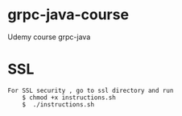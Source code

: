 # grpc-java-course
Udemy course grpc-java

# SSL
    For SSL security , go to ssl directory and run 
        $ chmod +x instructions.sh
        $  ./instructions.sh
